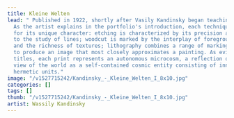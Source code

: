 ```yaml
---
title: Kleine Welten
lead: " Published in 1922, shortly after Vasily Kandinsky began teaching at the Bauhaus.
  As the artist explains in the portfolio's introduction, each technique was chosen
  for its unique character: etching is characterized by its precision and appropriateness
  to the study of lines; woodcut is marked by the interplay of foreground and background,
  and the richness of textures; lithography combines a range of markings and colors
  to produce an image that most closely approximates a painting. As evident in their
  titles, each print represents an autonomous microcosm, a reflection of Kandinsky's
  view of the world as a self-contained cosmic entity consisting of innumerable independent,
  hermetic units."
image: "/v1527715242/Kandinsky_-_Kleine_Welten_I_8x10.jpg"
categories: []
tags: []
thumb: "/v1527715242/Kandinsky_-_Kleine_Welten_I_8x10.jpg"
artist: Wassily Kandinsky
---
```


